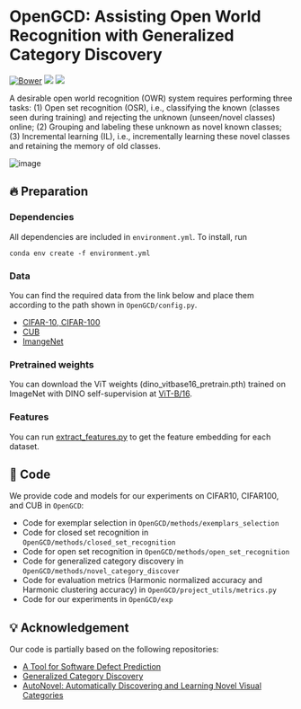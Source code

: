 # OpenGCD: Assisting Open World Recognition with Generalized Category Discovery
[![Bower](https://img.shields.io/bower/l/mi)](https://github.com/Fulin-Gao/OpenGCD/blob/main/LICENSE)
[![](https://img.shields.io/badge/python-v3.9-blue.svg?logo=python)](https://www.python.org)
[![](https://img.shields.io/badge/pytorch-v1.13.1-red.svg?logo=pytorch)](https://pytorch.org)

A desirable open world recognition (OWR) system requires performing three tasks: (1) Open set recognition (OSR), i.e., classifying the known (classes seen during training) and rejecting the unknown (unseen/novel classes) online; (2) Grouping and labeling these unknown as novel known classes; (3) Incremental learning (IL), i.e., incrementally learning these novel classes and retaining the memory of old classes.

![image](https://github.com/Fulin-Gao/OpenGCD/blob/main/methods.png)

## :fire: Preparation
### Dependencies
All dependencies are included in ```environment.yml```. To install, run
```
conda env create -f environment.yml
```

### Data
You can find the required data from the link below and place them according to the path shown in ```OpenGCD/config.py```.
* [CIFAR-10, CIFAR-100](https://www.cs.toronto.edu/~kriz/cifar.html)
* [CUB](https://www.vision.caltech.edu/datasets/cub_200_2011/)
* [ImangeNet](https://www.vision.caltech.edu/datasets/cub_200_2011/)

### Pretrained weights
You can download the ViT weights (dino_vitbase16_pretrain.pth) trained on ImageNet with DINO self-supervision at [ViT-B/16](https://github.com/facebookresearch/dino).

### Features
You can run [extract_features.py](https://github.com/sgvaze/generalized-category-discovery/blob/main/methods/clustering/extract_features.py) to get the feature embedding for each dataset.

## :rocket: Code
We provide code and models for our experiments on CIFAR10, CIFAR100, and CUB in ```OpenGCD```:
* Code for exemplar selection in ```OpenGCD/methods/exemplars_selection```
* Code for closed set recognition in ```OpenGCD/methods/closed_set_recognition```
* Code for open set recognition in ```OpenGCD/methods/open_set_recognition```
* Code for generalized category discovery in ```OpenGCD/methods/novel_category_discover```
* Code for evaluation metrics (Harmonic normalized accuracy and Harmonic clustering accuracy) in ```OpenGCD/project_utils/metrics.py```
* Code for our experiments in ```OpenGCD/exp```

## :bulb: Acknowledgement
Our code is partially based on the following repositories:
* [A Tool for Software Defect Prediction](https://github.com/afiore51/CNN_DS3_BugDetection/tree/master)
* [Generalized Category Discovery](https://github.com/sgvaze/generalized-category-discovery)
* [AutoNovel: Automatically Discovering and Learning Novel Visual Categories](https://github.com/k-han/AutoNovel)
